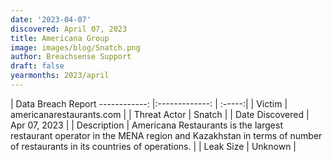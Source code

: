 ```yaml
---
date: '2023-04-07'
discovered: April 07, 2023
title: Americana Group
image: images/blog/Snatch.png
author: Breachsense Support
draft: false
yearmonths: 2023/april
---
```



| Data Breach Report
------------:     |:-------------:    | :-----:|
| Victim      | americanarestaurants.com      | 
| Threat Actor      | Snatch      | 
| Date Discovered      | Apr 07, 2023      | 
| Description      | Americana Restaurants is the largest restaurant operator in the MENA region and Kazakhstan in terms of number of restaurants in its countries of operations.      | 
| Leak Size      | Unknown      | 

